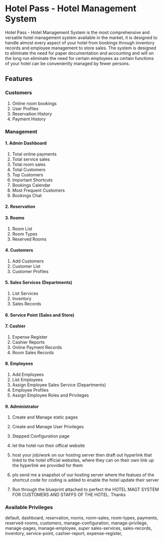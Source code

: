 # Hotel Pass - Hotel Management System

Hotel Pass - Hotel Management System is the most comprehensive and versatile hotel management system available in 
the market, it is designed to handle almost every aspect of your hotel from bookings through inventory records and employee 
management to store sales. The system is designed to eliminate the need for paper documentation and accounting and will on the long 
run eliminate the need for certain employees as certain functions of your hotel can be conveniently managed by fewer persons.


## Features

### **Customers**
1. Online room bookings
2. User Profiles
3. Reservation History
4. Payment History

### **Management**
#### 1. Admin Dashboard
1. Total online payments
2. Total service sales
3. Total room sales
4. Total Customers
5. Top Customers
6. Important Shortcuts
7. Bookings Calendar
8. Most Frequent Customers
9. Bookings Chat

#### 2. Reservation 

#### 3. Rooms 
1. Room List
2. Room Types
3. Reserved Rooms

#### 4. Customers 
1. Add Customers
2. Customer List
3. Customer Profiles 

#### 5. Sales Services (Departments) 
1. List Services
2. Inventory
3. Sales Records  

#### 6. Service Point (Sales and Store) 

#### 7. Cashier
1. Expense Register
2. Cashier Reports
3. Online Payment Records  
3. Room Sales Records  

#### 8. Employees
1. Add Employees
2. List Employees
3. Assign Employee Sales Service (Departments)  
4. Employee Profiles  
5. Assign Employee Roles and Privileges  

#### 9. Administrator
1. Create and Manage static pages
2. Create and Manage User Privileges
3. Stepped Configuration page  

1. let the hotel run their offical website
2. host your job/work on our hosting server then draft out hyperlink that linkd to the hotel official websites, where they can on their own link up the hyperlink we provided for them
3. pls send me a snapshot of our hosting server where the featues of the  shortcut code for coding is added to enable the hotel update their server
4. Run through the blueprint attached to perfect the HOTEL MAGT SYSTEM FOR CUSTOMERS AND STAFFS OF THE HOTEL.
Thanks

### Available Privileges
default,        dashboard,     reservation,          rooms,            room-sales,     room-types,       payments,
reserved-rooms, customers,     manage-configuration, manage-privilege, manage-pages,   manage-employee,  *super*
sales-services, sales-records, inventory,            service-point,    cashier-report, expense-register, 
